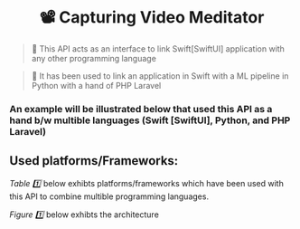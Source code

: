 <h1 align="center"> 📽 Capturing Video Meditator  </h1>

>🔦 This API acts as an interface to link Swift[SwiftUI] application with any other programming language

>🔦 It has been used to link an application in Swift with a ML pipeline in Python with a hand of PHP Laravel


<h3>  An example will be illustrated below that used this API as a hand b/w multible languages (Swift [SwiftUI], Python, and PHP Laravel) </h3>


<h2> Used platforms/Frameworks:</h2>


 <p> <i> Table 1️⃣ </i> below exhibts platforms/frameworks which have been used with this API to combine multible programming languages.</p>
 
  <p> <i> Figure 1️⃣ </i> below exhibts the architecture </p>
